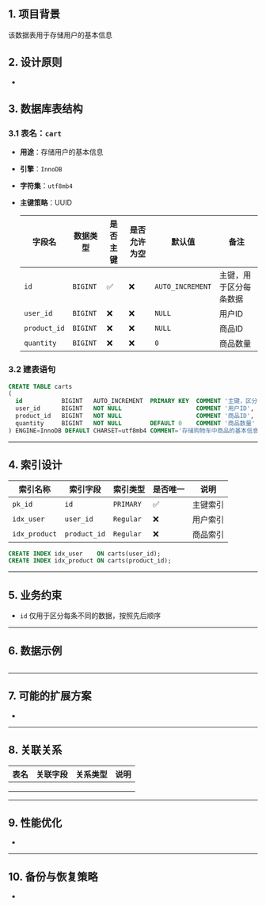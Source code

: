 ## **1. 项目背景**

该数据表用于存储用户的基本信息

## **2. 设计原则**

- 

## **3. 数据库表结构**

### **3.1 表名：`cart`**

- **用途**：存储用户的基本信息

- **引擎**：`InnoDB` 

- **字符集**：`utf8mb4`

- **主键策略**：UUID

  | 字段名          | 数据类型     | 是否主键 | 是否允许为空 | 默认值              | 备注          |
  |--------------|----------| ------- | ------------ |------------------|-------------|
  | `id`         | `BIGINT` | ✅       | ❌            | `AUTO_INCREMENT` | 主键，用于区分每条数据 |
  | `user_id`    | `BIGINT` | ❌       | ❌            | `NULL`           | 用户ID        |
  | `product_id` | `BIGINT` | ❌       | ❌            | `NULL`           | 商品ID        |
  | `quantity`   | `BIGINT` | ❌       | ❌            | `0`              | 商品数量        |

### 3.2 建表语句

```sql
CREATE TABLE carts
(
  id           BIGINT   AUTO_INCREMENT  PRIMARY KEY  COMMENT '主键，区分数据',
  user_id      BIGINT   NOT NULL                     COMMENT '用户ID',
  product_id   BIGINT   NOT NULL                     COMMENT '商品ID',
  quantity     BIGINT   NOT NULL        DEFAULT 0    COMMENT '商品数量'
) ENGINE=InnoDB DEFAULT CHARSET=utf8mb4 COMMENT='存储购物车中商品的基本信息';

```

------

## **4. 索引设计**

| **索引名称**      | **索引字段**     | **索引类型** | **是否唯一** | **说明** |
|---------------|--------------| ------------ | ------------ |--------|
| `pk_id`       | `id`         | `PRIMARY`    | ✅            | 主键索引   |
| `idx_user`    | `user_id`    | `Regular`    | ❌            | 用户索引   |
| `idx_product` | `product_id` | `Regular`    | ❌            | 商品索引   |

```sql
CREATE INDEX idx_user    ON carts(user_id);
CREATE INDEX idx_product ON carts(product_id);
```

------

## **5. 业务约束**

- `id` 仅用于区分每条不同的数据，按照先后顺序

------

## **6. 数据示例**

```sql

```

------

## **7. 可能的扩展方案**

- 

------

## **8. 关联关系**

| **表名** | **关联字段** | **关系类型** | **说明** |
| -------- | ------------ | ------------ | -------- |
|          |              |              |          |
|          |              |              |          |
|          |              |              |          |

------

## **9. 性能优化**

- 

------

## **10. 备份与恢复策略**

- 